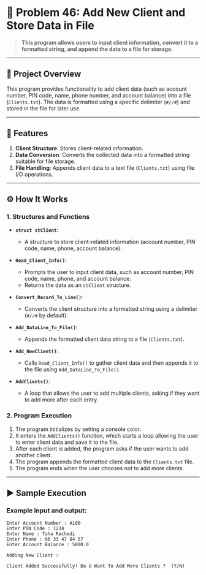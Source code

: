 # 🎯 Problem 46: Add New Client and Store Data in File 

> **This program allows users to input client information, convert it to a formatted string, and append the data to a file for storage.**

---

## 📘 Project Overview
This program provides functionality to add client data (such as account number, PIN code, name, phone number, and account balance) into a file (`Clients.txt`). The data is formatted using a specific delimiter (`#//#`) and stored in the file for later use.

---

## 🌟 Features
1. **Client Structure**: Stores client-related information.
2. **Data Conversion**: Converts the collected data into a formatted string suitable for file storage.
3. **File Handling**: Appends client data to a text file (`Clients.txt`) using file I/O operations.

---

## ⚙️ How It Works

### 1. Structures and Functions
- **`struct stClient`**:
  - A structure to store client-related information (account number, PIN code, name, phone, account balance).

- **`Read_Client_Info()`**:
  - Prompts the user to input client data, such as account number, PIN code, name, phone, and account balance.
  - Returns the data as an `stClient` structure.

- **`Convert_Record_To_Line()`**:
  - Converts the client structure into a formatted string using a delimiter (`#//#` by default).

- **`Add_DataLine_To_File()`**:
  - Appends the formatted client data string to a file (`Clients.txt`).

- **`Add_NewClient()`**:
  - Calls `Read_Client_Info()` to gather client data and then appends it to the file using `Add_DataLine_To_File()`.

- **`AddClients()`**:
  - A loop that allows the user to add multiple clients, asking if they want to add more after each entry.

### 2. Program Execution
1. The program initializes by setting a console color.
2. It enters the `AddClients()` function, which starts a loop allowing the user to enter client data and save it to the file.
3. After each client is added, the program asks if the user wants to add another client.
4. The program appends the formatted client data to the `Clients.txt` file.
5. The program ends when the user chooses not to add more clients.

---

## ▶️ Sample Execution

### Example input and output:
```plaintext
Enter Account Number : A100
Enter PIN Code : 1234
Enter Name : Taha Rachedi
Enter Phone : 06 33 47 84 57
Enter Account Balance : 5000.0

Adding New Client : 

Client Added Successfully! Do U Want To Add More Clients ?  (Y/N)

